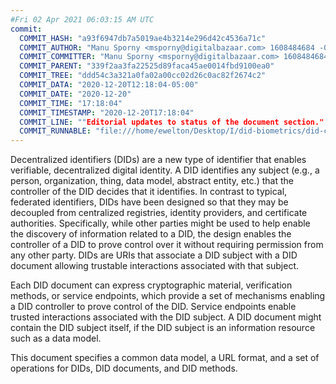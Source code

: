 ```yaml
---
#Fri 02 Apr 2021 06:03:15 AM UTC
commit:
  COMMIT_HASH: "a93f6947db7a5019ae4b3214e296d42c4536a71c"
  COMMIT_AUTHOR: "Manu Sporny <msporny@digitalbazaar.com> 1608484684 -0500"
  COMMIT_COMMITTER: "Manu Sporny <msporny@digitalbazaar.com> 1608484684 -0500"
  COMMIT_PARENT: "339f2aa3fa22525d89faca45ae0014fbd9100ea0"
  COMMIT_TREE: "ddd54c3a321a0fa02a00cc02d26c0ac82f2674c2"
  COMMIT_DATA: "2020-12-20T12:18:04-05:00"
  COMMIT_DATE: "2020-12-20"
  COMMIT_TIME: "17:18:04"
  COMMIT_TIMESTAMP: "2020-12-20T17:18:04"
  COMMIT_LINE: ""Editorial updates to status of the document section."
  COMMIT_RUNNABLE: "file:///home/ewelton/Desktop/I/did-biometrics/did-core-dataset/analysis/gitinfo/a93f6947db7a5019ae4b3214e296d42c4536a71c/snapshot/index.html"
---
```


<section id="abstract">
<p>
<a>Decentralized identifiers</a> (DIDs) are a new type of identifier that
enables verifiable, decentralized digital identity. A <a>DID</a> identifies any
subject (e.g., a person, organization, thing, data model, abstract entity, etc.)
that the controller of the <a>DID</a> decides that it identifies. In contrast to
typical, federated identifiers, DIDs have been designed so that they may be
decoupled from centralized registries, identity providers, and certificate
authorities. Specifically, while other parties might be used to help enable the
discovery of information related to a <a>DID</a>, the design enables the
controller of a <a>DID</a> to prove control over it without requiring permission
from any other party. <a>DID</a>s are URIs that associate a <a>DID subject</a>
with a <a>DID document</a> allowing trustable interactions associated with that
subject.
    </p>
<p>
Each <a>DID document</a> can express cryptographic material, verification
methods, or <a>service endpoints</a>, which provide a set of mechanisms enabling
a <a>DID controller</a> to prove control of the <a>DID</a>. <a>Service
endpoints</a> enable trusted interactions associated with the <a>DID
subject</a>. A <a>DID document</a> might contain the <a>DID subject</a> itself,
if the <a>DID subject</a> is an information resource such as a data model.
    </p>
<p>
This document specifies a common data model, a URL format, and a set of
operations for <a>DIDs</a>, <a>DID documents</a>, and <a>DID methods</a>.
    </p>
</section>
